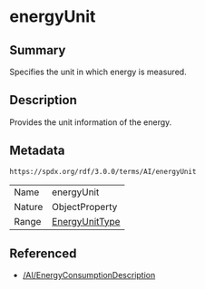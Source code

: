 <!-- Automatically generated by spec-parser v2.3.0 on 2024-07-09T12:43:38.633388+00:00 -->
<!-- SPDX-License-Identifier: Community-Spec-1.0 -->

# energyUnit

## Summary

Specifies the unit in which energy is measured.


## Description

Provides the unit information of the energy.


## Metadata

`https://spdx.org/rdf/3.0.0/terms/AI/energyUnit`


| | |
|---|---|
| Name | energyUnit |
| Nature | ObjectProperty |
| Range | [EnergyUnitType](../Vocabularies/EnergyUnitType.md) |




## Referenced

- [/AI/EnergyConsumptionDescription](../../AI/Classes/EnergyConsumptionDescription.md)

